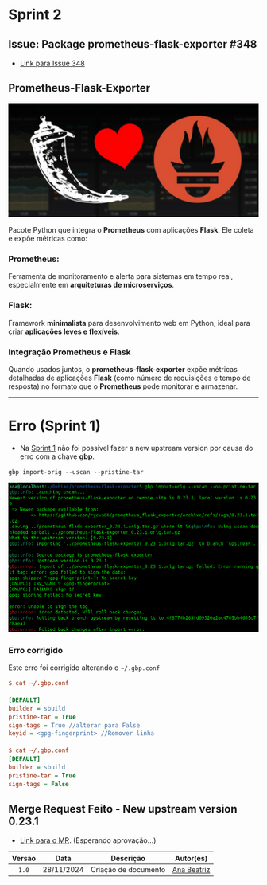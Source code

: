 # Sprint 2

## **Issue: Package prometheus-flask-exporter #348**

- [Link para Issue 348](https://salsa.debian.org/debian-brasil-team/docs/-/issues/348)


## **Prometheus-Flask-Exporter**

![alt text](../img/image.png)


Pacote Python que integra o **Prometheus** com aplicações **Flask**. Ele coleta e expõe métricas como:

### **Prometheus**:
Ferramenta de monitoramento e alerta para sistemas em tempo real, especialmente em **arquiteturas de microserviços**.  



### **Flask**: 
Framework **minimalista** para desenvolvimento web em Python, ideal para criar **aplicações leves e flexíveis**.  


### **Integração Prometheus e Flask**
Quando usados juntos, o **prometheus-flask-exporter** expõe métricas detalhadas de aplicações **Flask** (como número de requisições e tempo de resposta) no formato que o **Prometheus** pode monitorar e armazenar.

--- 

# Erro (Sprint 1)

- Na [Sprint 1](../sprint1/ana1.md) não foi possivel fazer a new upstream version por causa do erro com a chave **gbp**.

```
gbp import-orig --uscan --pristine-tar
```

![Erro](../img/ana-error.png)

### Erro corrigido

Este erro foi corrigido alterando o `~/.gbp.conf`

```ini
$ cat ~/.gbp.conf 

[DEFAULT]
builder = sbuild
pristine-tar = True
sign-tags = True //alterar para False
keyid = <gpg-fingerprint> //Remover linha

$ cat ~/.gbp.conf 
[DEFAULT]
builder = sbuild
pristine-tar = True
sign-tags = False
```
## Merge Request Feito - New upstream version 0.23.1

- [Link para o MR](https://salsa.debian.org/python-team/packages/prometheus-flask-exporter/-/merge_requests/5). (Esperando aprovação...)


| Versão |    Data    |      Descrição       |                   Autor(es)                   |
| :----: | :--------: | :------------------: | :-------------------------------------------: |
| `1.0`  | 28/11/2024 | Criação de documento | [Ana Beatriz](https://github.com/ananorberto) |
